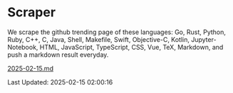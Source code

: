 # Scraper

We scrape the github trending page of these languages: Go, Rust, Python, Ruby, C++, C, Java, Shell, Makefile, Swift, Objective-C, Kotlin, Jupyter-Notebook, HTML, JavaScript, TypeScript, CSS, Vue, TeX, Markdown, and push a markdown result everyday.

[2025-02-15.md](https://github.com/cumthxy/github-trending-backup/blob/master/2025-02-15.md)

Last Updated: 2025-02-15 02:00:16